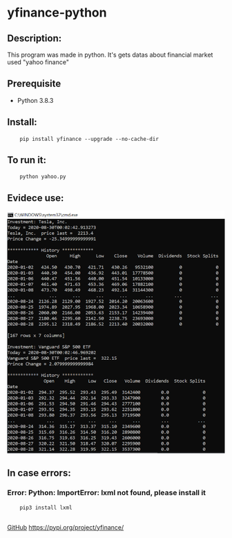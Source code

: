 # yfinance-python
## Description:
This program was made in python. It's gets datas about financial market used "yahoo finance"

## Prerequisite
* Python 3.8.3

## Install:
```
	pip install yfinance --upgrade --no-cache-dir
```

## To run it:
```
	python yahoo.py
```
## Evidece use:
![Capture_data_financial](capture-data-financial.png)

## In case errors:
### Error: Python: ImportError: lxml not found, please install it
```
	pip3 install lxml
```

## 
[GitHub](http://github.com)
https://pypi.org/project/yfinance/